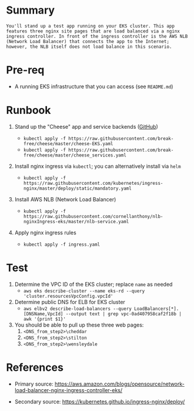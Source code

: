 # Summary
    You'll stand up a test app running on your EKS cluster. This app features three nginx site pages that are load balanced via a nginx ingress controller. In front of the ingress controller is the AWS NLB (Network Load Balancer) that connects the app to the Internet; however, the NLB itself does not load balance in this scenario. 

# Pre-req
  * A running EKS infrastructure that you can access (see `README.md`)

# Runbook
  
1. Stand up the "Cheese" app and service backends ([GitHub](https://github.com/break-free/cheese))
   * `kubectl apply -f https://raw.githubusercontent.com/break-free/cheese/master/cheese-EKS.yaml` 
   * `kubectl apply -f https://raw.githubusercontent.com/break-free/cheese/master/cheese_services.yaml`

2. Install nginx ingress via `kubectl`; you can alternatively install via `helm`
    * `kubectl apply -f https://raw.githubusercontent.com/kubernetes/ingress-nginx/master/deploy/static/mandatory.yaml`

3. Install AWS NLB (Network Load Balancer)
    * `kubectl apply -f https://raw.githubusercontent.com/cornellanthony/nlb-nginxIngress-eks/master/nlb-service.yaml`

4. Apply nginx ingress rules
    * `kubectl apply -f ingress.yaml`

# Test
1. Determine the VPC ID of the EKS cluster; replace `name` as needed
   * `aws eks describe-cluster --name eks-rd --query 'cluster.resourcesVpcConfig.vpcId'`
2. Determine public DNS for ELB for EKS cluster
   * `aws elbv2 describe-load-balancers --query LoadBalancers[*].[DNSName,VpcId] --output text | grep vpc-0ad407958caf2f18b | awk '{print $1}'`
3. You should be able to pull up these three web pages:
    1. `<DNS_from_step2>\cheddar`
    2. `<DNS_from_step2>\stilton`
    3. `<DNS_from_step2>\wensleydale`


# References
* Primary source:
https://aws.amazon.com/blogs/opensource/network-load-balancer-nginx-ingress-controller-eks/

* Secondary source:
https://kubernetes.github.io/ingress-nginx/deploy/
